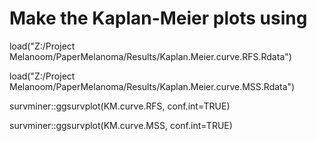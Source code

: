 # Make the Kaplan-Meier plots using
load("Z:/Project Melanoom/PaperMelanoma/Results/Kaplan.Meier.curve.RFS.Rdata")

load("Z:/Project Melanoom/PaperMelanoma/Results/Kaplan.Meier.curve.MSS.Rdata")

survminer::ggsurvplot(KM.curve.RFS, conf.int=TRUE)

survminer::ggsurvplot(KM.curve.MSS, conf.int=TRUE)
